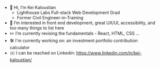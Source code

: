 - 👋 Hi, I’m Kei Kaloustian
  - Lighthouse Labs Full-stack Web Development Grad
  - Former Civil Engineer-in-Training
- 🔎 I’m interested in front end development, great UX/UI, accessibility, and too many things to list here
- ✏️ I’m currently revising the fundamentals - React, HTML, CSS ...
- 🛠️ I'm currently working on: an investment portfolio contribution calculator
- ✉️ I can be reached on Linkedin: https://www.linkedin.com/in/kei-kaloustian/
